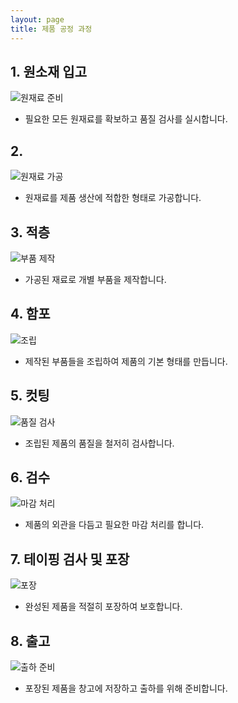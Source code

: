 ```yaml
---
layout: page
title: 제품 공정 과정
---
```



## 1. 원소재 입고
![원재료 준비](assets/img/step1.jpg)
- 필요한 모든 원재료를 확보하고 품질 검사를 실시합니다.

## 2. 
![원재료 가공](assets/img/step2.jpg)
- 원재료를 제품 생산에 적합한 형태로 가공합니다.

## 3. 적층
![부품 제작](assets/img/step3.jpg)
- 가공된 재료로 개별 부품을 제작합니다.

## 4. 함포
![조립](assets/img/step4.jpg)
- 제작된 부품들을 조립하여 제품의 기본 형태를 만듭니다.

## 5. 컷팅
![품질 검사](assets/img/step5.jpg)
- 조립된 제품의 품질을 철저히 검사합니다.

## 6. 검수
![마감 처리](assets/img/step6.jpg)
- 제품의 외관을 다듬고 필요한 마감 처리를 합니다.

## 7. 테이핑 검사 및 포장
![포장](assets/img/step7.jpg)
- 완성된 제품을 적절히 포장하여 보호합니다.

## 8. 출고
![출하 준비](assets/img/step8.png)
- 포장된 제품을 창고에 저장하고 출하를 위해 준비합니다.
